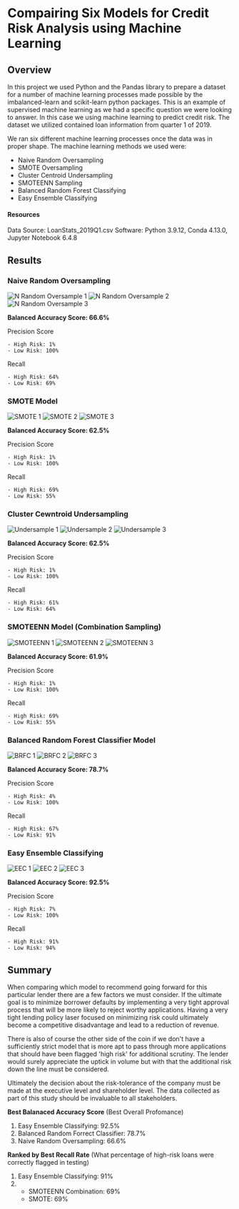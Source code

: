 # Compairing Six Models for Credit Risk Analysis using Machine Learning

## Overview

In this project we used Python and the Pandas library to prepare a dataset for a number of machine learning processes made possible by the imbalanced-learn and scikit-learn python packages. This is an example of supervised machine learning as we had a specific question we were looking to answer. In this case we using machine learning to predict credit risk. The dataset we utilized contained loan information from quarter 1 of 2019.

We ran six different machine learning processes once the data was in proper shape. The machine learning methods we used were:
- Naive Random Oversampling
- SMOTE Oversampling
- Cluster Centroid Undersampling
- SMOTEENN Sampling
- Balanced Random Forest Classifying
- Easy Ensemble Classifying

#### Resources
Data Source: LoanStats_2019Q1.csv
Software: Python 3.9.12, Conda 4.13.0, Jupyter Notebook 6.4.8




## Results
### Naive Random Oversampling
![N Random Oversample 1](/images/RandomOS_1.png)
![N Random Oversample 2](/images/RandomOS_2.png)
![N Random Oversample 3](/images/RandomOS_3.png)

**Balanced Accuracy Score: 66.6%**

Precision Score

    - High Risk: 1%
    - Low Risk: 100%

Recall

    - High Risk: 64%
    - Low Risk: 69%


### SMOTE Model
![SMOTE 1](/images/SMOTE_1.png)
![SMOTE 2](/images/SMOTE_2.png)
![SMOTE 3](/images/SMOTE_3.png)

**Balanced Accuracy Score: 62.5%**

Precision Score

    - High Risk: 1%
    - Low Risk: 100%

Recall

    - High Risk: 69%
    - Low Risk: 55%


### Cluster Cewntroid Undersampling
![Undersample 1](/images/Under_1.png)
![Undersample 2](/images/Under_2.png)
![Undersample 3](/images/Under_3.png)

**Balanced Accuracy Score: 62.5%**

Precision Score

    - High Risk: 1%
    - Low Risk: 100%

Recall

    - High Risk: 61%
    - Low Risk: 64%


### SMOTEENN Model (Combination Sampling)
![SMOTEENN 1](/images/Combo_1.png)
![SMOTEENN 2](/images/Combo_2.png)
![SMOTEENN 3](/images/Combo_3.png)

**Balanced Accuracy Score: 61.9%**

Precision Score

    - High Risk: 1%
    - Low Risk: 100%
Recall

    - High Risk: 69%
    - Low Risk: 55%

### Balanced Random Forest Classifier Model
![BRFC 1](/images/brfc_1.png)
![BRFC 2](/images/brfc_2.png)
![BRFC 3](/images/brfc_3.png)

**Balanced Accuracy Score: 78.7%**

Precision Score

    - High Risk: 4%
    - Low Risk: 100%

Recall

    - High Risk: 67%
    - Low Risk: 91%



### Easy Ensemble Classifying
![EEC 1](/images/eec_1.png)
![EEC 2](/images/eec_2.png)
![EEC 3](/images/eec_3.png)

**Balanced Accuracy Score: 92.5%**

Precision Score

    - High Risk: 7%
    - Low Risk: 100%

Recall

    - High Risk: 91%
    - Low Risk: 94%





## Summary

When comparing which model to recommend going forward for this particular lender there are a few factors we must consider. If the ultimate goal is to minimize borrower defaults by implementing a very tight approval process that will be more likely to reject worthy applications. Having a very tight lending policy laser focused on minimizing risk could ultimately become a competitive disadvantage and lead to a reduction of revenue.

There is also of course the other side of the coin if we don't have a sufficiently strict model that is more apt to pass through more applications that should have been flagged 'high risk' for additional scrutiny. The lender would surely appreciate the uptick in volume but with that the additional risk down the line must be considered. 

Ultimately the decision about the risk-tolerance of the company must be made at the executive level and shareholder level. The data collected as part of this study should be invaluable to all stakeholders.


**Best Balanaced Accuracy Score** (Best Overall Profomance)
1. Easy Ensemble Classifying: 92.5%
2. Balanced Random Forrect Classifier: 78.7%
3. Naive Random Oversampling: 66.6%


**Ranked by Best Recall Rate** (What percentage of high-risk loans were correctly flagged in testing)
1. Easy Ensemble Classifying: 91%
2. - SMOTEENN Combination: 69%
   - SMOTE: 69%
